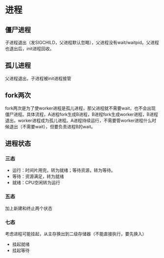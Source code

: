 # 进程

## 僵尸进程

子进程退出（发SIGCHILD，父进程默认忽略），父进程没有wait/waitpid。父进程也退出后，init进程回收。

## 孤儿进程

父进程退出，子进程被init进程接管

## fork两次

fork两次是为了使worker进程是孤儿进程，那父进程就不需要wait，也不会出现僵尸进程。具体流程，A进程fork生成B进程，B进程fork生成worker进程，B进程退出，worker进程成为孤儿进程。A进程持续运行，不需要管worker进程什么时候退出（不需要wait），但要负责进程B的wait。

## 进程状态

### 三态

+ 运行：时间片用完，转为就绪；等待资源，转为等待。
+ 等待：资源满足，转为就绪
+ 就绪：CPU空闲转为运行

### 五态

加上新建和终止两个状态

### 七态

考虑进程可能挂起，从主存换出到二级存储器（不能直接执行，要先换入）

+ 挂起就绪
+ 挂起等待

